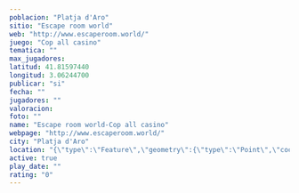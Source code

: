 ```yaml
---
poblacion: "Platja d'Aro"
sitio: "Escape room world"
web: "http://www.escaperoom.world/"
juego: "Cop all casino"
tematica: ""
max_jugadores: 
latitud: 41.81597440
longitud: 3.06244700
publicar: "si"
fecha: ""
jugadores: ""
valoracion: 
foto: ""
name: "Escape room world-Cop all casino"
webpage: "http://www.escaperoom.world/"
city: "Platja d'Aro"
location: "{\"type\":\"Feature\",\"geometry\":{\"type\":\"Point\",\"coordinates\":[3.062447,41.8159744]}}"
active: true
play_date: ""
rating: "0"
---
```

